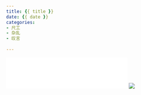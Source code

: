 ```yaml
---
title: {{ title }}
date: {{ date }}
categories: 
- 尺工
- 杂乱
- 叹言
 
---
```

<p></p>
<!-- more -->

<iframe frameborder="no" border="0" marginwidth="0" marginheight="0" width=330 height=86 src="//music.163.com/outchain/player?type=2&id=31649312&auto=1&height=66"></iframe>
<img src="http://yuicer.com/images/photos/cat0.jpg">